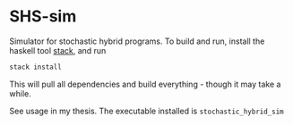 # SHS-sim
Simulator for stochastic hybrid programs.
To build and run, install the haskell tool [stack](https://docs.haskellstack.org/en/stable/), and run
```bash
stack install
```
This will pull all dependencies and build everything - though it may take a while.

See usage in my thesis. The executable installed is `stochastic_hybrid_sim`
